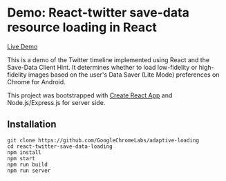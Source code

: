 
# Demo: React-twitter save-data resource loading in React

[Live Demo](https://adaptive-loading.web.app/react-twitter-save-data-loading)

This is a demo of the Twitter timeline implemented using React and the Save-Data Client Hint. It determines whether to load low-fidelity or high-fidelity images based on the user's Data Saver (Lite Mode) preferences on Chrome for Android.

This project was bootstrapped with [Create React App](https://github.com/facebookincubator/create-react-app) and Node.js/Express.js for server side.

## Installation
```
git clone https://github.com/GoogleChromeLabs/adaptive-loading
cd react-twitter-save-data-loading
npm install
npm start
npm run build
npm run server
```
